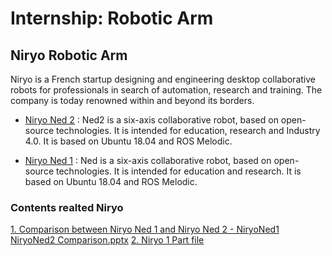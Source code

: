 
# Internship: Robotic Arm

## Niryo Robotic Arm
Niryo is a French startup designing and engineering desktop collaborative robots for professionals in search of automation, research and training. The company is today renowned within and beyond its borders.

+ [Niryo Ned 2](https://niryo.com/products-cobots/robot-ned-2/) : Ned2 is a six-axis collaborative robot, based on open-source technologies. It is intended for education, research and Industry 4.0. It is based on Ubuntu 18.04 and ROS Melodic.

+ [Niryo Ned 1](https://niryo.com/products-cobots/robot-ned-2/) : Ned is a six-axis collaborative robot, based on open-source technologies. It is intended for education and research. It is based on Ubuntu 18.04 and ROS Melodic.

### Contents realted Niryo
[1. Comparison between Niryo Ned 1 and Niryo Ned 2 - NiryoNed1 NiryoNed2 Comparison.pptx](https://github.com/ak-and-co911/Robotic_Arm_IOTinternship/blob/main/NiryoNed1%20NiryoNed2%20Comparison.pptx)
[2. Niryo 1 Part file](https://github.com/ak-and-co911/Robotic_Arm_IOTinternship/blob/main/NiryoOne%20GripperParts.docx)
